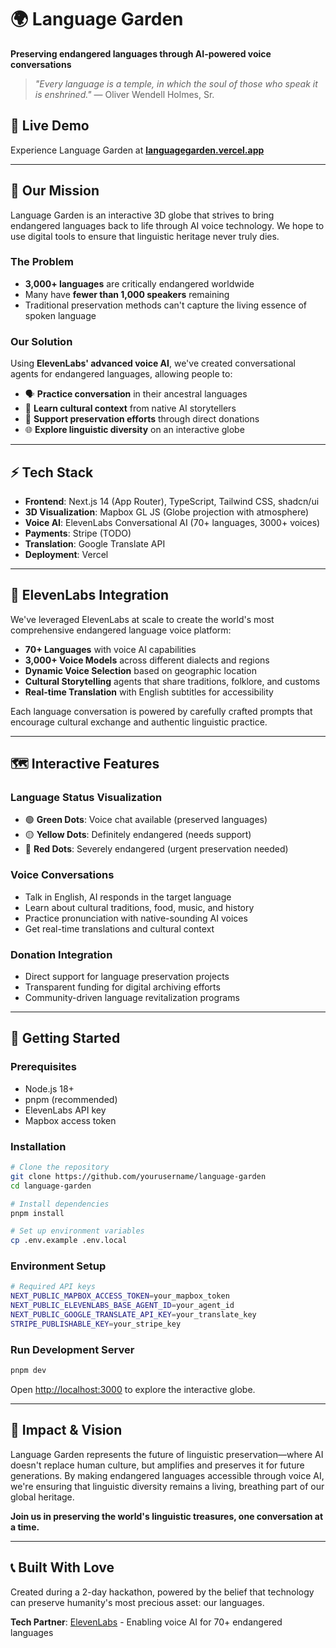 # 🌍 Language Garden

**Preserving endangered languages through AI-powered voice conversations**

> *"Every language is a temple, in which the soul of those who speak it is enshrined."* — Oliver Wendell Holmes, Sr.

## 🚀 Live Demo
Experience Language Garden at **[languagegarden.vercel.app](https://languagegarden.vercel.app/)**

---

## 🎯 Our Mission

Language Garden is an interactive 3D globe that strives to bring endangered languages back to life through AI voice technology. We hope to use digital tools to ensure that linguistic heritage never truly dies.

### The Problem
- **3,000+ languages** are critically endangered worldwide
- Many have **fewer than 1,000 speakers** remaining  
- Traditional preservation methods can't capture the living essence of spoken language

### Our Solution
Using **ElevenLabs' advanced voice AI**, we've created conversational agents for endangered languages, allowing people to:
- 🗣️ **Practice conversation** in their ancestral languages
- 🎯 **Learn cultural context** from native AI storytellers  
- 💝 **Support preservation efforts** through direct donations
- 🌐 **Explore linguistic diversity** on an interactive globe

---

## ⚡ Tech Stack

- **Frontend**: Next.js 14 (App Router), TypeScript, Tailwind CSS, shadcn/ui
- **3D Visualization**: Mapbox GL JS (Globe projection with atmosphere)
- **Voice AI**: ElevenLabs Conversational AI (70+ languages, 3000+ voices)
- **Payments**: Stripe (TODO)
- **Translation**: Google Translate API
- **Deployment**: Vercel

---

## 🎤 ElevenLabs Integration

We've leveraged ElevenLabs at scale to create the world's most comprehensive endangered language voice platform:

- **70+ Languages** with voice AI capabilities
- **3,000+ Voice Models** across different dialects and regions
- **Dynamic Voice Selection** based on geographic location
- **Cultural Storytelling** agents that share traditions, folklore, and customs
- **Real-time Translation** with English subtitles for accessibility

Each language conversation is powered by carefully crafted prompts that encourage cultural exchange and authentic linguistic practice.

---

## 🗺️ Interactive Features

### Language Status Visualization
- 🟢 **Green Dots**: Voice chat available (preserved languages)
- 🟡 **Yellow Dots**: Definitely endangered (needs support)
- 🔴 **Red Dots**: Severely endangered (urgent preservation needed)

### Voice Conversations
- Talk in English, AI responds in the target language
- Learn about cultural traditions, food, music, and history
- Practice pronunciation with native-sounding AI voices
- Get real-time translations and cultural context

### Donation Integration
- Direct support for language preservation projects
- Transparent funding for digital archiving efforts
- Community-driven language revitalization programs

---

## 🚀 Getting Started

### Prerequisites
- Node.js 18+ 
- pnpm (recommended)
- ElevenLabs API key
- Mapbox access token

### Installation

```bash
# Clone the repository
git clone https://github.com/yourusername/language-garden
cd language-garden

# Install dependencies
pnpm install

# Set up environment variables
cp .env.example .env.local
```

### Environment Setup

```bash
# Required API keys
NEXT_PUBLIC_MAPBOX_ACCESS_TOKEN=your_mapbox_token
NEXT_PUBLIC_ELEVENLABS_BASE_AGENT_ID=your_agent_id
NEXT_PUBLIC_GOOGLE_TRANSLATE_API_KEY=your_translate_key
STRIPE_PUBLISHABLE_KEY=your_stripe_key
```

### Run Development Server

```bash
pnpm dev
```

Open [http://localhost:3000](http://localhost:3000) to explore the interactive globe.

---

## 🌟 Impact & Vision

Language Garden represents the future of linguistic preservation—where AI doesn't replace human culture, but amplifies and preserves it for future generations. By making endangered languages accessible through voice AI, we're ensuring that linguistic diversity remains a living, breathing part of our global heritage.

**Join us in preserving the world's linguistic treasures, one conversation at a time.**

---

## 📞 Built With Love

Created during a 2-day hackathon, powered by the belief that technology can preserve humanity's most precious asset: our languages.

**Tech Partner**: [ElevenLabs](https://elevenlabs.io) - Enabling voice AI for 70+ endangered languages
